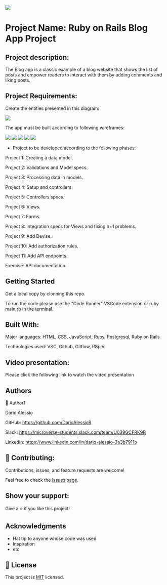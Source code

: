 ![](https://img.shields.io/badge/Microverse-blueviolet)

# Project Name: Ruby on Rails Blog App Project

## Project description:
The Blog app is a classic example of a blog website that shows the list of posts and empower readers to interact with them by adding comments and liking posts.

## Project Requirements:
Create the entities presented in this diagram:

![](images-readme/er_diagram.png)

The app must be built according to following wireframes:

![](images-readme/wireframe1.png)
![](images-readme/wireframe2.png)
![](images-readme/wireframe3.png)
![](images-readme/wireframe4.png)
![](images-readme/wireframe5.png)

- Project to be developed according to the following phases:

Project 1: Creating a data model.

Project 2: Validations and Model specs.

Project 3: Processing data in models.

Project 4: Setup and controllers.

Project 5: Controllers specs.

Project 6: Views.

Project 7: Forms.

Project 8: Integration specs for Views and fixing n+1 problems.

Project 9: Add Devise.

Project 10: Add authorization rules.

Project 11: Add API endpoints.

Exercise: API documentation.


## Getting Started

Get a local copy by clonning this repo.

To run the code please use the "Code Runner" VSCode extension or
ruby main.rb in the terminal.

## Built With:
Major languages: HTML, CSS, JavaScript, Ruby, Postgresql, Ruby on Rails

Technologies used: VSC, Github, Gitflow, RSpec

## Video presentation:

Please click the following link to watch the video presentation



##  Authors
👤 Author1

Dario Alessio

GitHub: https://github.com/DarioAlessioR

Slack: https://microverse-students.slack.com/team/U039GCFRK9B

LinkedIn: https://www.linkedin.com/in/dario-alessio-3a3b7911b

## 🤝 Contributing:

Contributions, issues, and feature requests are welcome!

Feel free to check the [issues page](../../issues/).

## Show your support:

Give a ⭐️ if you like this project!

## Acknowledgments

- Hat tip to anyone whose code was used
- Inspiration
- etc

## 📝 License

This project is [MIT](LICENSE) licensed.